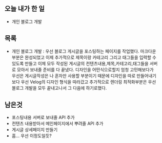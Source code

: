 ## 오늘 내가 한 일
- 개인 블로그 개발

## 목록
- 개인 블로그 개발 : 우선 블로그 게시글을 포스팅하는 페이지를 작업했다. 마크다운 부분은 완성되었고 이제 추가적으로 제목이랑 카테고리 그리고 태그들을 입력할 수 있도록 만들고 이제 모두 작성된 게시글의 컨텐츠내용,제목,카테고리,태그들을 서버로 모아서 보내줄 준비를 다 끝냈다. 디자인을 어떤식으로할지 엄청 고민해보다가 우선은 게시글작성은 나 혼자만 사용할 부분이기 때문에 디자인을 따로 만들어내기 보다 우선 Velog의 디자인 형식을 따라갔고 추가적으로 렌더링 최적화부분은 우선 블로그 개발을 모두 끝내고나서 그 다음에 하기로했다. 

## 남은것
- 포스팅내용 서버로 보내줄 API 추가
- 컨텐츠 내용받아서 메인페이지에서 뿌려줄 API 추가
- 게시글 상세페이지 만들기
- 흠... 우선 이정도일듯?
